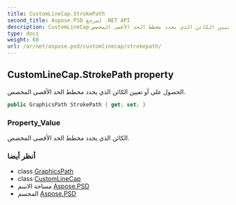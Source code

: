 ```yaml
---
title: CustomLineCap.StrokePath
second_title: Aspose.PSD لمرجع .NET API
description: CustomLineCap ملكية. الحصول على أو تعيين الكائن الذي يحدد مخطط الحد الأقصى المخصص.
type: docs
weight: 60
url: /ar/net/aspose.psd/customlinecap/strokepath/
---
```

## CustomLineCap.StrokePath property

الحصول على أو تعيين الكائن الذي يحدد مخطط الحد الأقصى المخصص.

```csharp
public GraphicsPath StrokePath { get; set; }
```

### Property_Value

الكائن الذي يحدد مخطط الحد الأقصى المخصص.

### أنظر أيضا

* class [GraphicsPath](../../graphicspath/)
* class [CustomLineCap](../)
* مساحة الاسم [Aspose.PSD](../../customlinecap/)
* المجسم [Aspose.PSD](../../../)


